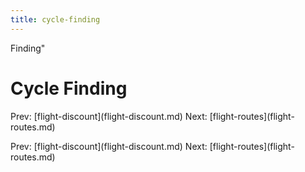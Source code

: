 ```yaml
---
title: cycle-finding
---
```


Finding\"

# Cycle Finding

Prev: \[flight-discount](flight-discount.md) Next:
\[flight-routes](flight-routes.md)

Prev: \[flight-discount](flight-discount.md) Next:
\[flight-routes](flight-routes.md)
